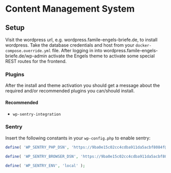 # Content Management System

## Setup

Visit the wordpress url, e.g. wordpress.famile-engels-briefe.de, to install wordpress. Take the database credentials and host from your `docker-compose.override.yml` file. After logging in into wordpress.famile-engels-briefe.de/wp-admin activate the Engels theme to activate some special REST routes for the frontend.

### Plugins

After the install and theme activation you should get a message about the required and/or recommended plugins you can/should install.

#### Recommended

* `wp-sentry-integration`

### Sentry

Insert the following constants in your `wp-config.php` to enable sentry:

```php
define( 'WP_SENTRY_PHP_DSN', 'https://9ba0e15c02cc4cdba911da5acbf8084f@o467780.ingest.sentry.io/5494740' );

define( 'WP_SENTRY_BROWSER_DSN', 'https://9ba0e15c02cc4cdba911da5acbf8084f@o467780.ingest.sentry.io/5494740' );

define( 'WP_SENTRY_ENV', 'local' );
```
